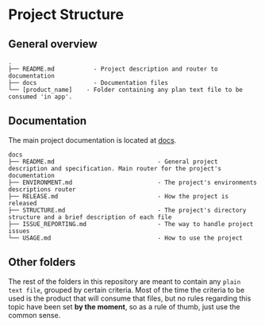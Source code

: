 # Project Structure

## General overview

```
.
├── README.md           - Project description and router to documentation
├── docs                - Documentation files
└── [product_name]    - Folder containing any plan text file to be consumed 'in app'.
```

## Documentation

The main project documentation is located at [docs](../docs).

```
docs
├── README.md                             - General project description and specification. Main router for the project's documentation
├── ENVIRONMENT.md                        - The project's environments descriptions router
├── RELEASE.md                            - How the project is released
├── STRUCTURE.md                          - The project's directory structure and a brief description of each file
├── ISSUE_REPORTING.md                    - The way to handle project issues
└── USAGE.md                              - How to use the project
```

## Other folders

The rest of the folders in this repository are meant to contain any `plain text file`, grouped by certain criteria. Most of the time the criteria to be used is the product that will consume that files, but no rules regarding this topic have been set __by the moment__, so as a rule of thumb, just use the common sense.
